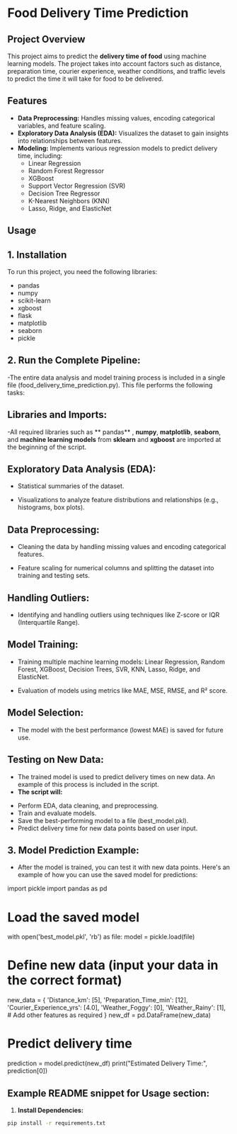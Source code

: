 # Food Delivery Time Prediction

## Project Overview

This project aims to predict the **delivery time of food** using machine learning models. The project takes into account factors such as distance, preparation time, courier experience, weather conditions, and traffic levels to predict the time it will take for food to be delivered.

## Features

- **Data Preprocessing:** Handles missing values, encoding categorical variables, and feature scaling.
- **Exploratory Data Analysis (EDA):** Visualizes the dataset to gain insights into relationships between features.
- **Modeling:** Implements various regression models to predict delivery time, including:
    - Linear Regression
    - Random Forest Regressor
    - XGBoost
    - Support Vector Regression (SVR)
    - Decision Tree Regressor
    - K-Nearest Neighbors (KNN)
    - Lasso, Ridge, and ElasticNet
 
##  Usage


## 1.  Installation

To run this project, you need the following libraries:

- pandas
- numpy
- scikit-learn
- xgboost
- flask
- matplotlib
- seaborn
- pickle

## 2.  **Run the Complete Pipeline:** 
-The entire data analysis and model training process is included in a single file (food_delivery_time_prediction.py). This file performs the following tasks:

## **Libraries and Imports:** 
-All required libraries such as ** pandas** , **numpy**, **matplotlib**, **seaborn**, and **machine learning models** from **sklearn** and **xgboost** are imported at the beginning of the script.

## **Exploratory Data Analysis (EDA):**

* Statistical summaries of the dataset.

* Visualizations to analyze feature distributions and relationships (e.g., histograms, box plots).

## **Data Preprocessing:**

* Cleaning the data by handling missing values and encoding categorical features.

* Feature scaling for numerical columns and splitting the dataset into training and testing sets.

## **Handling Outliers:**

- Identifying and handling outliers using techniques like Z-score or IQR (Interquartile Range).

## **Model Training:**

- Training multiple machine learning models: Linear Regression, Random Forest, XGBoost, Decision Trees, SVR, KNN, Lasso, Ridge, and ElasticNet.

- Evaluation of models using metrics like MAE, MSE, RMSE, and R² score.

## **Model Selection:**

- The model with the best performance (lowest MAE) is saved for future use.

## **Testing on New Data:**

- The trained model is used to predict delivery times on new data. An example of this process is included in the script.
- **The script will:**
* Perform EDA, data cleaning, and preprocessing.
* Train and evaluate models.
* Save the best-performing model to a file (best_model.pkl).
* Predict delivery time for new data points based on user input.

## 3. **Model Prediction Example:** 
- After the model is trained, you can test it with new data points. Here's an example of how you can use the saved model for predictions:

import pickle
import pandas as pd

# Load the saved model
with open('best_model.pkl', 'rb') as file:
    model = pickle.load(file)

# Define new data (input your data in the correct format)
new_data = {
    'Distance_km': [5],
    'Preparation_Time_min': [12],
    'Courier_Experience_yrs': [4.0],
    'Weather_Foggy': [0],
    'Weather_Rainy': [1],
    # Add other features as required
}
new_df = pd.DataFrame(new_data)

# Predict delivery time
prediction = model.predict(new_df)
print("Estimated Delivery Time:", prediction[0])

## **Example README snippet for Usage section:**
 1. **Install Dependencies:**
   ```bash
   pip install -r requirements.txt

